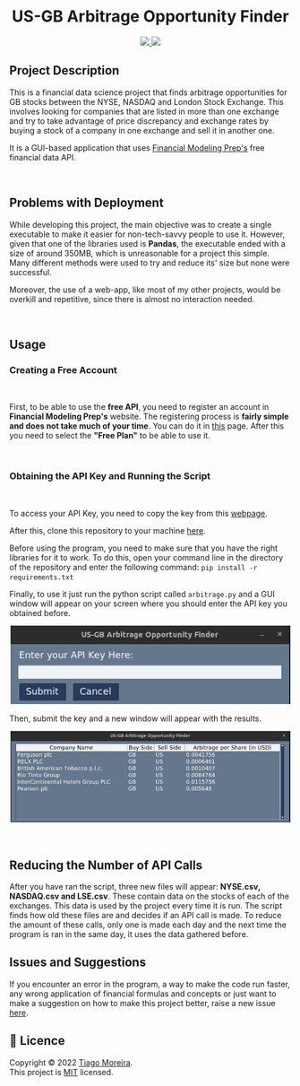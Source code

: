 <h1 align="center">US-GB Arbitrage Opportunity Finder</h1>

<p align="center">
    <a href="https://github.com/TFSM00/Efficient-Frontier-Calculator/blob/main/LICENSE.txt">
        <img src="https://img.shields.io/github/license/TFSM00/Efficient-Frontier-Calculator">
    </a>
    <img src="https://img.shields.io/badge/Made%20with-Python-1f425f.svg">
</p>


## **Project Description**

This is a financial data science project that finds arbitrage opportunities for GB stocks between the NYSE, NASDAQ and London Stock Exchange. This involves looking for companies that are listed in more than one exchange and try to take advantage of price discrepancy and exchange rates by buying a stock of a company in one exchange and sell it in another one.

It is a GUI-based application that uses  [Financial Modeling Prep's](https://site.financialmodelingprep.com/) free financial data API.

<br>

## **Problems with Deployment**

While developing this project, the main objective was to create a single executable to make it easier for non-tech-savvy people to use it.
However, given that one of the libraries used is **Pandas**, the executable ended with a size of around 350MB, which is unreasonable for a project this simple. Many different methods were used to try and reduce its' size but none were successful.

Moreover, the use of a web-app, like most of my other projects, would be overkill and repetitive, since there is almost no interaction needed.

<br>

## **Usage**


### Creating a Free Account
<br>

First, to be able to use the **free API**, you need to register an account in **Financial Modeling Prep's** website. The registering process is **fairly simple and does not take much of your time**. You can do it in [this](https://site.financialmodelingprep.com/register) page. After this you need to select the **"Free Plan"** to be able to use it.

<br>

### Obtaining the API Key and Running the Script
<br>

To access your API Key, you need to copy the key from this [webpage](https://site.financialmodelingprep.com/developer/docs/dashboard/).

After this, clone this repository to your machine [here](https://github.com/TFSM00/US-GB-Arbitrage-Finder/archive/refs/heads/main.zip).

Before using the program, you need to make sure that you have the right libraries for it to work. To do this, open your command line in the directory of the repository and enter the following command: `pip install -r requirements.txt`

Finally, to use it just run the python script called `arbitrage.py` and a GUI window will appear on your screen where you should enter the API key you obtained before.

<p align="center">
    <img src="./images/window1.png" width="500px">
</p>

Then, submit the key and a new window will appear with the results.

<p align="center">
    <img src="./images/window2.png" width="500px">
</p>

<br>

## **Reducing the Number of API Calls**

After you have ran the script, three new files will appear: **NYSE.csv, NASDAQ.csv and LSE.csv**. These contain data on the stocks of each of the exchanges. This data is used by the project every time it is run. The script finds how old these files are and decides if an API call is made. To reduce the amount of these calls, only one is made each day and the next time the program is ran in the same day, it uses the data gathered before.


## **Issues and Suggestions**

If you encounter an error in the program, a way to make the code run faster, any wrong application of financial formulas and concepts or just want to make a suggestion on how to make this project better, raise a new issue [here](https://github.com/TFSM00/US-GB-Arbitrage-Finder/issues/new). 

## 📝 **Licence**

Copyright © 2022 [Tiago Moreira](https://github.com/TFSM00).<br />
This project is [MIT](https://github.com/TFSM00/US-GB-Arbitrage-Finder/blob/main/LICENSE.txt) licensed.
